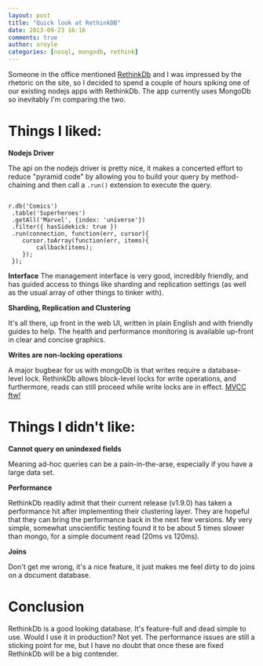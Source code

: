 ```yaml
---
layout: post
title: "Quick look at RethinkDB"
date: 2013-09-23 16:16
comments: true
author: aroyle
categories: [nosql, mongodb, rethink] 
---
```


Someone in the office mentioned [RethinkDb][1] and I was impressed by the rhetoric on the site, so I decided to spend a couple of hours spiking one of our existing nodejs apps with RethinkDb. The app currently uses MongoDb so inevitably I'm comparing the two.

Things I liked:
==

__Nodejs Driver__

The api on the nodejs driver is pretty nice, it makes a concerted effort to reduce "pyramid code" by allowing you to build your query by method-chaining and then call a `.run()` extension to execute the query.

```

r.db('Comics')
 .table('Superheroes')
 .getAll('Marvel', {index: 'universe'})
 .filter({ hasSidekick: true })
 .run(connection, function(err, cursor){
    cursor.toArray(function(err, items){
        callback(items);
    });
 });

```

__Interface__
The management interface is very good, incredibly friendly, and has guided access to things like sharding and replication settings (as well as the usual array of other things to tinker with).

__Sharding, Replication and Clustering__

It's all there, up front in the web UI, written in plain English and with friendly guides to help. The health and performance monitoring is available up-front in clear and concise graphics.

__Writes are non-locking operations__

A major bugbear for us with mongoDb is that writes require a database-level lock. RethinkDb allows block-level locks for write operations, and furthermore, reads can still proceed while write locks are in effect. [MVCC ftw!][2]

Things I didn't like:
==

__Cannot query on unindexed fields__

Meaning ad-hoc queries can be a pain-in-the-arse, especially if you have a large data set.


__Performance__

RethinkDb readily admit that their current release (v1.9.0) has taken a performance hit after implementing their clustering layer. They are hopeful that they can bring the performance back in the next few versions. My very simple, somewhat unscientific testing found it to be about 5 times slower than mongo, for a simple document read (20ms vs 120ms).

__Joins__

Don't get me wrong, it's a nice feature, it just makes me feel dirty to do joins on a document database.

Conclusion
==

RethinkDb is a good looking database. It's feature-full and dead simple to use. Would I use it in production? Not yet. The performance issues are still a sticking point for me, but I have no doubt that once these are fixed RethinkDb will be a big contender.


[1]: http://www.rethinkdb.com
[2]: http://en.wikipedia.org/wiki/Multiversion_concurrency_control
